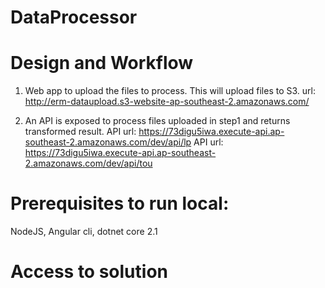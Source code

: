 # DataProcessor

# Design and Workflow

1. Web app to upload the files to process. This will upload files to S3.
    url: http://erm-dataupload.s3-website-ap-southeast-2.amazonaws.com/

2. An API is exposed to process files uploaded in step1 and returns transformed result.
    API url: https://73digu5iwa.execute-api.ap-southeast-2.amazonaws.com/dev/api/lp
    API url: https://73digu5iwa.execute-api.ap-southeast-2.amazonaws.com/dev/api/tou

# Prerequisites to run local:
NodeJS, Angular cli, dotnet core 2.1


# Access to solution
